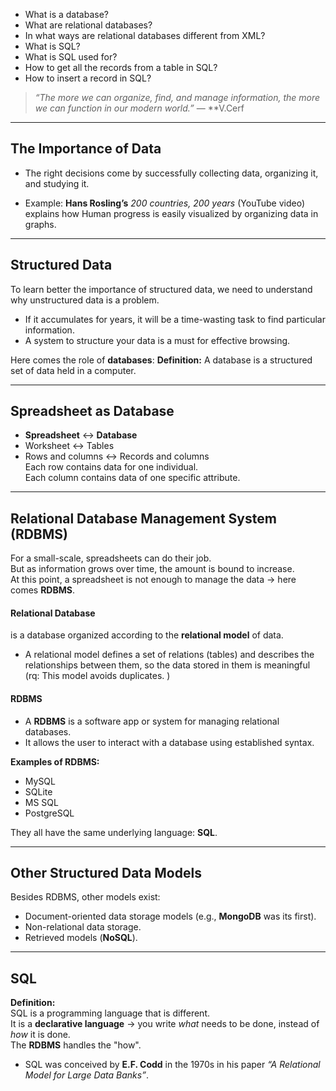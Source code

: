 - What is a database?
- What are relational databases?
- In what ways are relational databases different from XML?
- What is SQL?
- What is SQL used for?
- How to get all the records from a table in SQL?
- How to insert a record in SQL?



> _“The more we can organize, find, and manage information,
> the more we can function in our modern world.”_
> — \*\*V.Cerf

---

## The Importance of Data

- The right decisions come by successfully collecting data, organizing it, and studying it.

- Example: **Hans Rosling’s** _200 countries, 200 years_ (YouTube video) explains how Human progress is easily visualized by organizing data in graphs.

---

## Structured Data

To learn better the importance of structured data, we need to understand why unstructured data is a problem.

- If it accumulates for years, it will be a time-wasting task to find particular information.
- A system to structure your data is a must for effective browsing.

Here comes the role of **databases**:
**Definition:** A database is a structured set of data held in a computer.

---

## Spreadsheet as Database

- **Spreadsheet** ↔️ **Database**
- Worksheet ↔️ Tables
- Rows and columns ↔️ Records and columns  
  Each row contains data for one individual.  
  Each column contains data of one specific attribute.

---

## Relational Database Management System (RDBMS)

For a small-scale, spreadsheets can do their job.  
But as information grows over time, the amount is bound to increase.  
At this point, a spreadsheet is not enough to manage the data → here comes **RDBMS**.

#### Relational Database

is a database organized according to the **relational model** of data.

- A relational model defines a set of relations (tables) and describes the relationships between them, so the data stored in them is meaningful (rq: This model avoids duplicates. )

#### RDBMS

- A **RDBMS** is a software app or system for managing relational databases.
- It allows the user to interact with a database using established syntax.

**Examples of RDBMS:**

- MySQL
- SQLite
- MS SQL
- PostgreSQL

They all have the same underlying language: **SQL**.

---

## Other Structured Data Models

Besides RDBMS, other models exist:

- Document-oriented data storage models (e.g., **MongoDB** was its first).
- Non-relational data storage.
- Retrieved models (**NoSQL**).

---

## SQL

**Definition:**  
SQL is a programming language that is different.  
It is a **declarative language** → you write _what_ needs to be done, instead of _how_ it is done.  
The **RDBMS** handles the "how".

- SQL was conceived by **E.F. Codd** in the 1970s in his paper _“A Relational Model for Large Data Banks”_.
